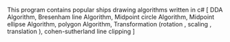 This program contains popular ships drawing algorithms written in c#
[
  DDA Algorithm,
  Bresenham line Algorithm,
  Midpoint circle Algorithm,
  Midpoint ellipse Algorithm,
  polygon Algorithm,
  Transformation (rotation , scaling , translation ),
  cohen-sutherland line clipping
]
